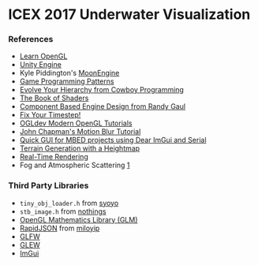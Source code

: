 # ICEX 2017 Underwater Visualization

### References
* [Learn OpenGL](https://learnopengl.com/)
* [Unity Engine](https://unity3d.com/)
* Kyle Piddington's [MoonEngine](https://github.com/kyle-piddington/MoonEngine)
* [Game Programming Patterns](http://gameprogrammingpatterns.com/contents.html)
* [Evolve Your Hierarchy from Cowboy Programming](http://cowboyprogramming.com/2007/01/05/evolve-your-heirachy/)
* [The Book of Shaders](https://thebookofshaders.com/)
* [Component Based Engine Design from Randy Gaul](http://www.randygaul.net/2013/05/20/component-based-engine-design/)
* [Fix Your Timestep!](http://gafferongames.com/game-physics/fix-your-timestep/)
* [OGLdev Modern OpenGL Tutorials](http://ogldev.atspace.co.uk)
* [John Chapman's Motion Blur Tutorial](http://john-chapman-graphics.blogspot.com/2013/01/what-is-motion-blur-motion-pictures-are.html)
* [Quick GUI for MBED projects using Dear ImGui and Serial](http://justanotherelectronicsblog.com/?p=179)
* [Terrain Generation with a Heightmap](http://www.chadvernon.com/blog/resources/directx9/terrain-generation-with-a-heightmap/)
* [Real-Time Rendering](http://www.realtimerendering.com/)
* Fog and Atmospheric Scattering [1](http://in2gpu.com/2014/07/22/create-fog-shader/)


### Third Party Libraries
* `tiny_obj_loader.h` from [syoyo](https://github.com/syoyo/tinyobjloader)
* `stb_image.h` from [nothings](https://github.com/nothings/stb)
* [OpenGL Mathematics Library (GLM)](http://glm.g-truc.net/0.9.8/index.html)
* [RapidJSON](https://github.com/miloyip/rapidjson) from [miloyip](https://github.com/miloyip)
* [GLFW](http://www.glfw.org/)
* [GLEW](http://glew.sourceforge.net/)
* [ImGui](https://github.com/ocornut/imgui)

